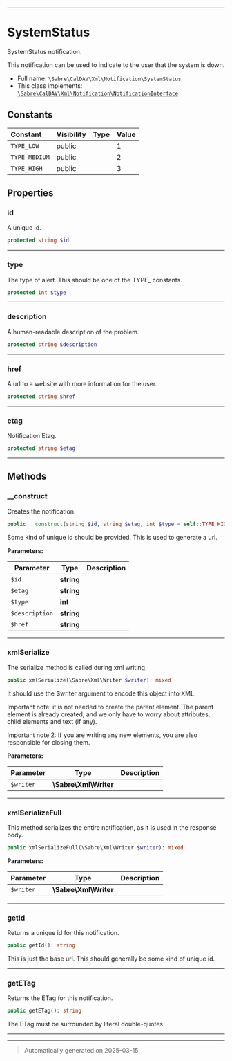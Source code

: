 ***

# SystemStatus

SystemStatus notification.

This notification can be used to indicate to the user that the system is
down.

* Full name: `\Sabre\CalDAV\Xml\Notification\SystemStatus`
* This class implements:
[`\Sabre\CalDAV\Xml\Notification\NotificationInterface`](./NotificationInterface.md)


## Constants

| Constant | Visibility | Type | Value |
|:---------|:-----------|:-----|:------|
|`TYPE_LOW`|public| |1|
|`TYPE_MEDIUM`|public| |2|
|`TYPE_HIGH`|public| |3|

## Properties


### id

A unique id.

```php
protected string $id
```






***

### type

The type of alert. This should be one of the TYPE_ constants.

```php
protected int $type
```






***

### description

A human-readable description of the problem.

```php
protected string $description
```






***

### href

A url to a website with more information for the user.

```php
protected string $href
```






***

### etag

Notification Etag.

```php
protected string $etag
```






***

## Methods


### __construct

Creates the notification.

```php
public __construct(string $id, string $etag, int $type = self::TYPE_HIGH, string $description = null, string $href = null): mixed
```

Some kind of unique id should be provided. This is used to generate a
url.






**Parameters:**

| Parameter | Type | Description |
|-----------|------|-------------|
| `$id` | **string** |  |
| `$etag` | **string** |  |
| `$type` | **int** |  |
| `$description` | **string** |  |
| `$href` | **string** |  |





***

### xmlSerialize

The serialize method is called during xml writing.

```php
public xmlSerialize(\Sabre\Xml\Writer $writer): mixed
```

It should use the $writer argument to encode this object into XML.

Important note: it is not needed to create the parent element. The
parent element is already created, and we only have to worry about
attributes, child elements and text (if any).

Important note 2: If you are writing any new elements, you are also
responsible for closing them.






**Parameters:**

| Parameter | Type | Description |
|-----------|------|-------------|
| `$writer` | **\Sabre\Xml\Writer** |  |





***

### xmlSerializeFull

This method serializes the entire notification, as it is used in the
response body.

```php
public xmlSerializeFull(\Sabre\Xml\Writer $writer): mixed
```








**Parameters:**

| Parameter | Type | Description |
|-----------|------|-------------|
| `$writer` | **\Sabre\Xml\Writer** |  |





***

### getId

Returns a unique id for this notification.

```php
public getId(): string
```

This is just the base url. This should generally be some kind of unique
id.










***

### getETag

Returns the ETag for this notification.

```php
public getETag(): string
```

The ETag must be surrounded by literal double-quotes.










***


***
> Automatically generated on 2025-03-15
